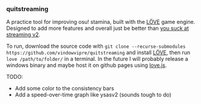 ### quitstreaming

A practice tool for improving osu! stamina, built with the [LÖVE](https://love2d.org/) game engine. Designed to add more features and overall just be better than [you suck at streaming v2](https://ckrisirkc.github.io/osuStreamSpeed.js/newindex.html).

To run, download the source code with `git clone --recurse-submodules https://github.com/vindowvipre/quitstreaming` and install [LÖVE](https://love2d.org/), then run `love /path/to/folder/` in a terminal. In the future I will probably release a windows binary and maybe host it on github pages using [love.js](https://github.com/Davidobot/love.js).

TODO:
- Add some color to the consistency bars 
- Add a speed-over-time graph like ysasv2 (sounds tough to do)
